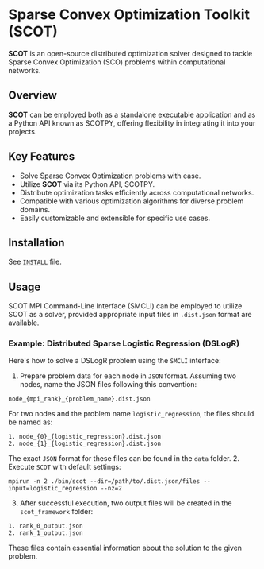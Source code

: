 # Sparse Convex Optimization Toolkit (SCOT)

**SCOT** is an open-source distributed optimization solver designed to tackle Sparse Convex Optimization (SCO) problems 
within computational networks.

## Overview

**SCOT** can be employed both as a standalone executable application and as a  Python API known as SCOTPY, offering flexibility in integrating it into your projects.

## Key Features

- Solve Sparse Convex Optimization problems with ease.
- Utilize **SCOT** via its Python API, SCOTPY.
- Distribute optimization tasks efficiently across computational networks.
- Compatible with various optimization algorithms for diverse problem domains.
- Easily customizable and extensible for specific use cases.



## Installation

See [```INSTALL```](./INSTALL.md) file.

## Usage
SCOT MPI Command-Line Interface (SMCLI) can be employed to utilize SCOT as a solver, provided appropriate input files 
in ```.dist.json``` format are available.

### Example: Distributed Sparse Logistic Regression (DSLogR)
Here's how to solve a DSLogR problem using the ```SMCLI``` interface:

1. Prepare problem data for each node in ```JSON``` format. Assuming two nodes, name the JSON files following this
convention:
```commandline
node_{mpi_rank}_{problem_name}.dist.json
```
For two nodes and the problem name ```logistic_regression```, the files should be named as:
```commandline
1. node_{0}_{logistic_regression}.dist.json
2. node_{1}_{logistic_regression}.dist.json
```
The exact ```JSON``` format for these files can be found in the ``data`` folder.
2. Execute ```SCOT``` with default settings:
```commandline
mpirun -n 2 ./bin/scot --dir=/path/to/.dist.json/files --input=logistic_regression --nz=2 
```
3. After successful execution, two output files will be created in the ```scot_framework``` folder:
```commandline
1. rank_0_output.json
2. rank_1_output.json
```
These files contain essential information about the solution to the given problem.